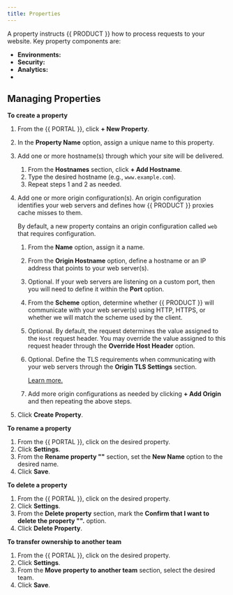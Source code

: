 ```yaml
---
title: Properties
---
```


A property instructs {{ PRODUCT }} how to process requests to your website. Key property components are:
-   **Environments:**
-   **Security:**
-   **Analytics:**
-   




## Managing Properties



**To create a property**
1.  From the {{ PORTAL }}, click **+ New Property**.
2.  In the **Property Name** option, assign a unique name to this property.
3.  Add one or more hostname(s) through which your site will be delivered.
    1.  From the **Hostnames** section, click **+ Add Hostname**.
    2.  Type the desired hostname (e.g., `www.example.com`).
    3.  Repeat steps 1 and 2 as needed.

4.  Add one or more origin configuration(s). An origin configuration identifies your web servers and defines how {{ PRODUCT }} proxies cache misses to them.

    By default, a new property contains an origin configuration called `web` that requires configuration.

    1.  From the **Name** option, assign it a name. 
    2.  From the **Origin Hostname** option, define a hostname or an IP address that points to your web server(s).
    3.  Optional. If your web servers are listening on a custom port, then you will need to define it within the **Port** option. 
    4.  From the **Scheme** option, determine whether {{ PRODUCT }} will communicate with your web server(s) using HTTP, HTTPS, or whether we will match the scheme used by the client.
    5.  Optional. By default, the request determines the value assigned to the `Host` request header. You may override the value assigned to this request header through the **Override Host Header** option.
    6.  Optional. Define the TLS requirements when communicating with your web servers through the **Origin TLS Settings** section. 

        [Learn more.](#FINDME)
    7.  Add more origin configurations as needed by clicking **+ Add Origin** and then repeating the above steps.

5.  Click **Create Property**.

**To rename a property**
1.  From the {{ PORTAL }}, click on the desired property.
2.  Click **Settings**.
3.  From the **Rename property "<PROPERTY>"** section, set the **New Name** option to the desired name.
4.  Click **Save**.

**To delete a property**
1.  From the {{ PORTAL }}, click on the desired property.
2.  Click **Settings**.
3.  From the **Delete property** section, mark the **Confirm that I want to delete the property "<PROPERTY>".** option. 
4.  Click **Delete Property**.

**To transfer ownership to another team**
1.  From the {{ PORTAL }}, click on the desired property.
2.  Click **Settings**.
3.  From the **Move property to another team** section, select the desired team.
4.  Click **Save**.